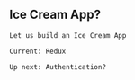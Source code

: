 ## Ice Cream App?

```
Let us build an Ice Cream App
```

```
Current: Redux
```

```
Up next: Authentication?
```